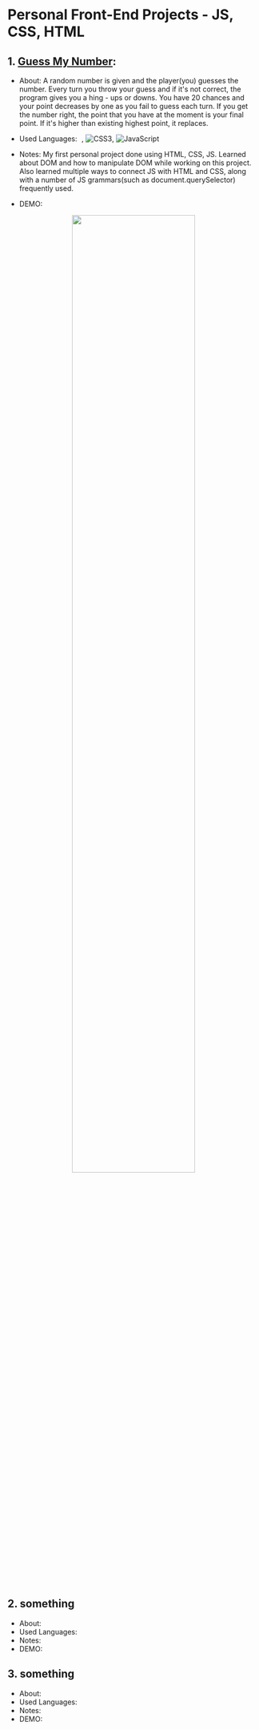 # Personal Front-End Projects - JS, CSS, HTML

## 1. [Guess My Number](https://github.com/beomjookim/JSprojects/tree/main/project1):

- About: A random number is given and the player(you) guesses the number. Every turn you throw your guess and if it's not correct, the program gives you a hing - ups or downs. You have 20 chances and your point decreases by one as you fail to guess each turn. If you get the number right, the point that you have at the moment is your final point. If it's higher than existing highest point, it replaces.

- Used Languages: <img src="https://img.shields.io/badge/html5-%23E34F26.svg?style=for-the-badge&logo=html5&logoColor=white" width="5">, ![CSS3](https://img.shields.io/badge/css3-%231572B6.svg?style=for-the-badge&logo=css3&logoColor=white), ![JavaScript](https://img.shields.io/badge/javascript-%23323330.svg?style=for-the-badge&logo=javascript&logoColor=%23F7DF1E)

- Notes: My first personal project done using HTML, CSS, JS. Learned about DOM and how to manipulate DOM while working on this project. Also learned multiple ways to connect JS with HTML and CSS, along with a number of JS grammars(such as document.querySelector) frequently used.

- DEMO:
<div align="center">
  <img src="https://user-images.githubusercontent.com/29809668/133076536-e4aee95d-fe4a-47b1-a97d-1a8dd7557043.gif" width="70%">
</div>
  
  
## 2. something

- About:
- Used Languages:
- Notes:
- DEMO:


## 3. something

- About:
- Used Languages:
- Notes:
- DEMO:
